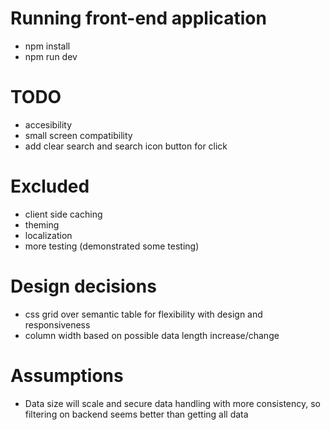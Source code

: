 # Running front-end application

- npm install
- npm run dev

# TODO

- accesibility
- small screen compatibility
- add clear search and search icon button for click

# Excluded
- client side caching
- theming
- localization
- more testing (demonstrated some testing)

# Design decisions
- css grid over semantic table for flexibility with design and responsiveness
- column width based on possible data length increase/change

# Assumptions

- Data size will scale and secure data handling with more consistency, so filtering on backend seems better than getting all data
